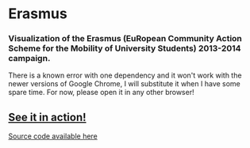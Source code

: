 # Erasmus

### Visualization of the Erasmus (EuRopean Community Action Scheme for the Mobility of University Students) 2013-2014 campaign.

There is a known error with one dependency and it won't work with the newer versions of Google Chrome, I will substitute it when I have some spare time.
For now, please open it in any other browser!

## [See it in action!](https://daniel.buad.es/erasmus/index.html)


[Source code available here](https://github.com/dbuades/Erasmus)
